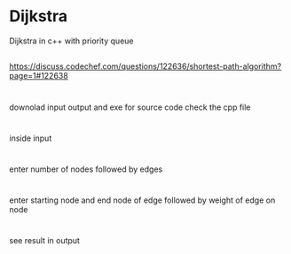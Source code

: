 # Dijkstra
Dijkstra in c++ with priority queue
##
https://discuss.codechef.com/questions/122636/shortest-path-algorithm?page=1#122638
#
downolad input output and exe for source code check the cpp file
#
inside input
#
enter number of nodes followed by edges
#
enter starting node and end node of edge followed by weight of edge on node
#
see result in output
